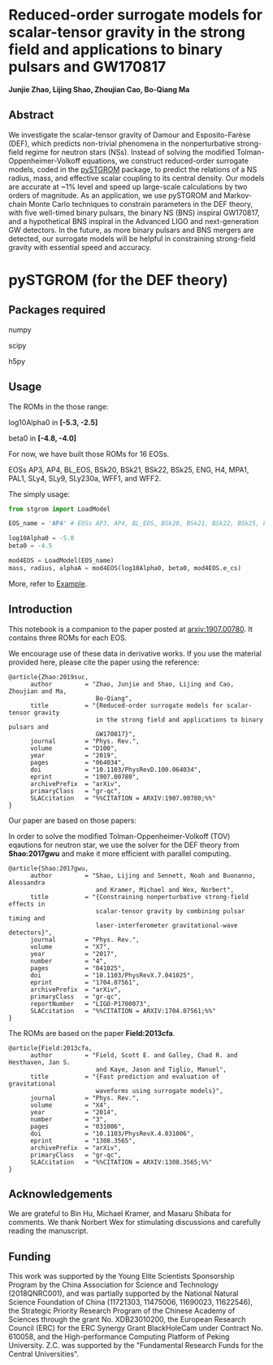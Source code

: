 # Reduced-order surrogate models for scalar-tensor gravity in the strong field and applications to binary pulsars and GW170817

**Junjie Zhao, Lijing Shao, Zhoujian Cao, Bo-Qiang Ma**


## Abstract
We investigate the scalar-tensor gravity of Damour and Esposito-Farèse (DEF),
which predicts non-trivial phenomena in the nonperturbative strong-field regime
for neutron stars (NSs). Instead of solving the modified
Tolman-Oppenheimer-Volkoff equations, we construct reduced-order surrogate
models, coded in the [pySTGROM](https://github.com/BenjaminDbb/pySTGROM#pystgrom-for-the-def-theory) package, to predict the relations of a NS
radius, mass, and effective scalar coupling to its central density. Our models
are accurate at ~1% level and speed up large-scale calculations by two
orders of magnitude. As an application, we use pySTGROM and Markov-chain
Monte Carlo techniques to constrain parameters in the DEF theory, with five
well-timed binary pulsars, the binary NS (BNS) inspiral GW170817, and a
hypothetical BNS inspiral in the Advanced LIGO and next-generation GW detectors.
In the future, as more binary pulsars and BNS mergers are detected, our
surrogate models will be helpful in constraining strong-field gravity with
essential speed and accuracy.

# pySTGROM (for the DEF theory)

## Packages required

numpy

scipy

h5py

## Usage

The ROMs in the those range:

log10Alpha0 in **[-5.3, -2.5]**

beta0 in **[-4.8, -4.0]**

For now, we have built those ROMs for 16 EOSs. 

EOSs AP3, AP4, BL_EOS, BSk20, BSk21, BSk22, BSk25, ENG, H4, MPA1, PAL1, SLy4, SLy9, SLy230a, WFF1, and WFF2.

The simply usage:
```python
from stgrom import LoadModel

EOS_name = 'AP4' # EOSs AP3, AP4, BL_EOS, BSk20, BSk21, BSk22, BSk25, ENG, H4, MPA1, PAL1, SLy4, SLy9, SLy230a, WFF1, and WFF2.

log10Alpha0 = -5.0
beta0 = -4.5

mod4EOS = LoadModel(EOS_name)
mass, radius, alphaA = mod4EOS(log10Alpha0, beta0, mod4EOS.e_cs)
```
More, refer to [Example](https://github.com/BenjaminDbb/pySTGROM/blob/master/Example.ipynb).

## Introduction

This notebook is a companion to the paper posted at [arxiv:1907.00780](https://arxiv.org/abs/1907.00780). It contains three ROMs for each EOS. 

We encourage use of these data in derivative works. If you use the material provided here, please cite the paper using the reference:
```
@article{Zhao:2019suc,
      author         = "Zhao, Junjie and Shao, Lijing and Cao, Zhoujian and Ma,
                        Bo-Qiang",
      title          = "{Reduced-order surrogate models for scalar-tensor gravity
                        in the strong field and applications to binary pulsars and
                        GW170817}",
      journal        = "Phys. Rev.",
      volume         = "D100",
      year           = "2019",
      pages          = "064034",
      doi            = "10.1103/PhysRevD.100.064034",
      eprint         = "1907.00780",
      archivePrefix  = "arXiv",
      primaryClass   = "gr-qc",
      SLACcitation   = "%%CITATION = ARXIV:1907.00780;%%"
}
```
Our paper are based on those papers:

In order to solve the modified Tolman-Oppenheimer-Volkoff (TOV) eqautions for neutron star, we use the solver for the DEF theory from **Shao:2017gwu** and make it more efficient with parallel computing.

```
@article{Shao:2017gwu,
      author         = "Shao, Lijing and Sennett, Noah and Buonanno, Alessandra
                        and Kramer, Michael and Wex, Norbert",
      title          = "{Constraining nonperturbative strong-field effects in
                        scalar-tensor gravity by combining pulsar timing and
                        laser-interferometer gravitational-wave detectors}",
      journal        = "Phys. Rev.",
      volume         = "X7",
      year           = "2017",
      number         = "4",
      pages          = "041025",
      doi            = "10.1103/PhysRevX.7.041025",
      eprint         = "1704.07561",
      archivePrefix  = "arXiv",
      primaryClass   = "gr-qc",
      reportNumber   = "LIGO-P1700073",
      SLACcitation   = "%%CITATION = ARXIV:1704.07561;%%"
}
```
The ROMs are based on the paper **Field:2013cfa**. 

```
@article{Field:2013cfa,
      author         = "Field, Scott E. and Galley, Chad R. and Hesthaven, Jan S.
                        and Kaye, Jason and Tiglio, Manuel",
      title          = "{Fast prediction and evaluation of gravitational
                        waveforms using surrogate models}",
      journal        = "Phys. Rev.",
      volume         = "X4",
      year           = "2014",
      number         = "3",
      pages          = "031006",
      doi            = "10.1103/PhysRevX.4.031006",
      eprint         = "1308.3565",
      archivePrefix  = "arXiv",
      primaryClass   = "gr-qc",
      SLACcitation   = "%%CITATION = ARXIV:1308.3565;%%"
}
```
## Acknowledgements
We are grateful to Bin Hu, Michael Kramer, and Masaru
Shibata for comments. We thank Norbert Wex for stimulating
discussions and carefully reading the manuscript. 

## Funding
This work was supported by the Young Elite Scientists Sponsorship 
Program by the China Association for Science and Technology
(2018QNRC001), and was partially supported by the National
Natural Science Foundation of China (11721303, 11475006,
11690023, 11622546), the Strategic Priority Research Program of the 
Chinese Academy of Sciences through the grant
No. XDB23010200, the European Research Council (ERC)
for the ERC Synergy Grant BlackHoleCam under Contract
No. 610058, and the High-performance Computing Platform
of Peking University. Z.C. was supported by the "Fundamental Research 
Funds for the Central Universities".
